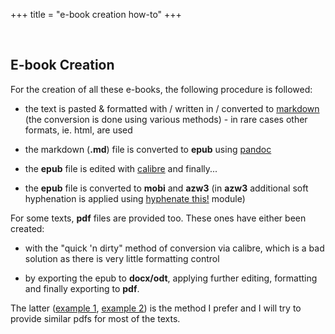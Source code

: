 +++
title = "e-book creation how-to"
+++

&nbsp;
## E-book Creation
 
 For the creation of all these e-books, the following procedure is followed:

- the text is pasted & formatted with / written in / converted to [markdown](https://en.wikipedia.org/wiki/Markdown) (the conversion is done using various methods) - in rare cases other formats, ie. html, are used

- the markdown (**.md**) file is converted to **epub** using [pandoc](https://pandoc.org/)

- the **epub** file is edited with [calibre](https://calibre-ebook.com/) and finally...

- the **epub** file is converted to **mobi** and **azw3** (in **azw3** additional soft hyphenation is applied using [hyphenate this!](https://www.mobileread.com/forums/showthread.php?t=208534) module)

For some texts, **pdf** files are provided too. These ones have either been created:

- with the "quick 'n dirty" method of conversion via calibre, which is a bad solution as there is very little formatting control

- by exporting the epub to **docx/odt**, applying further editing, formatting and finally exporting to **pdf**.

The latter ([example 1](https://github.com/atrahhdis/alohadharma/raw/master/ebooks/Aloha%20Dharma:%20a%20compilation%20of%20texts%20from%20alohadharma.com.pdf), [example 2](https://github.com/atrahhdis/medinra/raw/master/ebooks/Meditation%2C%20insight%2C%20and%20rationality%20-%20DavidM.pdf)) is the method I prefer and I will try to provide similar pdfs for most of the texts.